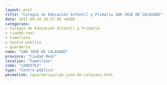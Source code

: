```yaml
---
layout: post
title: "Colegio de Educación Infantil y Primaria SAN JOSÉ DE CALASANZ"
date: 2017-09-20 20:57:05 +0200
categories:
- Colegio de Educación Infantil y Primaria
- ciudad-real
- tomelloso
- Centro público
- guarderia
name: "SAN JOSÉ DE CALASANZ"
province: "Ciudad Real"
location: "Tomelloso"
code: "13003762"
type: "Centro público"
permalink: /guarderias/san-jose-de-calasanz.html
---
```


